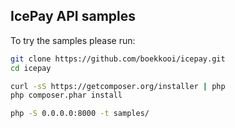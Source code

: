 ## IcePay API samples

To try the samples please run:
```BASH
git clone https://github.com/boekkooi/icepay.git
cd icepay

curl -sS https://getcomposer.org/installer | php
php composer.phar install

php -S 0.0.0.0:8000 -t samples/
```
